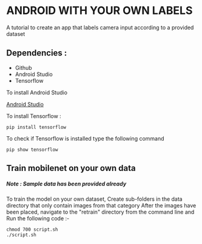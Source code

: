 # ANDROID WITH YOUR OWN LABELS

A tutorial to create an app that labels camera input according to a provided dataset

## Dependencies :
* Github
* Android Studio
* Tensorflow

To install Android Studio

[Android Studio](https://developer.android.com/studio/)


To install Tensorflow :

```
pip install tensorflow
```

To check if Tensorflow is installed type the following command

```
pip show tensorflow
```

## Train mobilenet on your own data
##### Note :  Sample data has been provided already
To train the model on your own dataset, 
Create sub-folders in the data directory that only contain images from that category
After the images have been placed, navigate to the "retrain" directory from the command line and
Run the following code :-
```
chmod 700 script.sh
./script.sh
```


